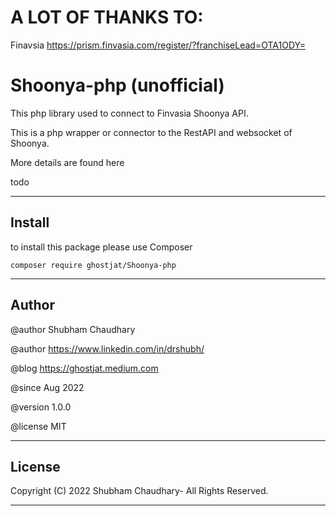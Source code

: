 # A LOT OF THANKS TO:
 
Finavsia https://prism.finvasia.com/register/?franchiseLead=OTA1ODY=

# Shoonya-php (unofficial)

This php library used to connect to Finvasia Shoonya API.

This is a php wrapper or connector to the RestAPI and websocket of Shoonya. 

More details are found here

todo

****

## Install

to install this package please use Composer 

``` composer require ghostjat/Shoonya-php ```


****

## Author

 @author Shubham Chaudhary
 
 @author  https://www.linkedin.com/in/drshubh/

 @blog https://ghostjat.medium.com

 @since Aug 2022

 @version 1.0.0

 @license MIT

****

## License

Copyright (C) 2022 Shubham Chaudhary- All Rights Reserved.
****

